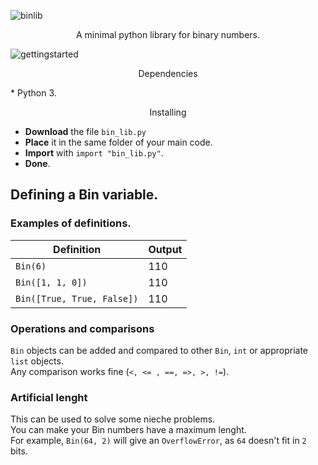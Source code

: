 ![binlib](https://github.com/nonn-a/bin_lib.py/assets/86384221/a3784e9d-9359-4039-94f9-9f12d15a8391)

<p align="center">
A minimal python library for binary numbers.  
</p>


![gettingstarted](https://github.com/nonn-a/bin_lib.py/assets/86384221/71e402fd-b1c7-41ba-a788-536125636d01)

<p align="center" fontweight="bold">
Dependencies
</p>
* Python 3.

<p align="center">
Installing
</p>

* **Download** the file `bin_lib.py`
* **Place** it in the same folder of your main code.
* **Import** with `import "bin_lib.py"`.
* **Done**.

## Defining a Bin variable.

### **Examples of definitions.**

| Definition                 | Output        |
| -------------------------- | ------------- |
| `Bin(6)`                   | 110           |
| `Bin([1, 1, 0])`           | 110           |
| `Bin([True, True, False])` | 110           |

### **Operations and comparisons**
`Bin` objects can be added and compared to other `Bin`, `int` or appropriate `list` objects.  
Any comparison works fine (`<, <= , ==, =>, >, !=`).

### **Artificial lenght**
This can be used to solve some nieche problems.  
You can make your Bin numbers have a maximum lenght.  
For example, `Bin(64, 2)` will give an `OverflowError`, as `64` doesn't fit in `2` bits.
